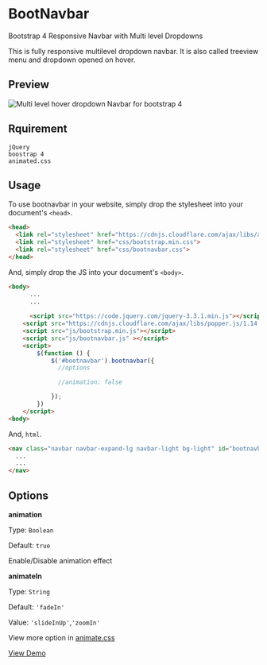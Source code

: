 # BootNavbar
Bootstrap 4 Responsive Navbar with Multi level Dropdowns

This is fully responsive multilevel dropdown navbar. It is also called treeview menu and dropdown opened on hover.



## Preview
![Multi level hover dropdown Navbar for bootstrap 4](https://raw.githubusercontent.com/kmlpandey77/bootnavbar/master/Preview.png "Navbar Preview")


## Rquirement
	jQuery
	boostrap 4
	animated.css


## Usage
To use bootnavbar in your website, simply drop the stylesheet into your document's `<head>`.

```html
<head>
  <link rel="stylesheet" href="https://cdnjs.cloudflare.com/ajax/libs/animate.css/3.7.2/animate.min.css">
  <link rel="stylesheet" href="css/bootstrap.min.css">
  <link rel="stylesheet" href="css/bootnavbar.css">
</head>
```


And, simply drop the JS into your document's `<body>`.

```html
<body>
	  ...
	  ...
	
	  <script src="https://code.jquery.com/jquery-3.3.1.min.js"></script>
    <script src="https://cdnjs.cloudflare.com/ajax/libs/popper.js/1.14.3/umd/popper.min.js"></script>
    <script src="js/bootstrap.min.js"></script>
    <script src="js/bootnavbar.js" ></script>
    <script>
        $(function () {
            $('#bootnavbar').bootnavbar({
              //options

              //animation: false

            });
        })
    </script>
<body>
```

And,  `html`.

```html
<nav class="navbar navbar-expand-lg navbar-light bg-light" id="bootnavbar">
  ...
  ...
</nav>
```


## Options

**animation**

Type: `Boolean`

Default: `true`

Enable/Disable animation effect



**animateIn**

Type: `String`

Default: `'fadeIn'`

Value: `'slideInUp'`,`'zoomIn'`



View more option in [animate.css](https://daneden.github.io/animate.css)

 
[View Demo](https://kmlpandey77.github.io/bootnavbar)
